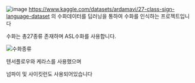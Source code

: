 ![image](https://github.com/gray-spade/Portfolio/assets/52790712/c3174a92-979c-4f07-a3d8-7c2373bb29b5)
https://www.kaggle.com/datasets/ardamavi/27-class-sign-language-dataset 의 수화데이터를 
딥러닝을 통하여 수화를 인식하는 프로젝트입니다

수화는 총27종류 존재하며 ASL수화를 사용합니다.

![수화종류](https://github.com/gray-spade/Portfolio/assets/52790712/acf2f3d3-c237-4251-935e-fb48907bbd5e)

텐서플로우와 케라스를 사용했으며

넘파이 및 사이킷런도 사용되어있습니다
